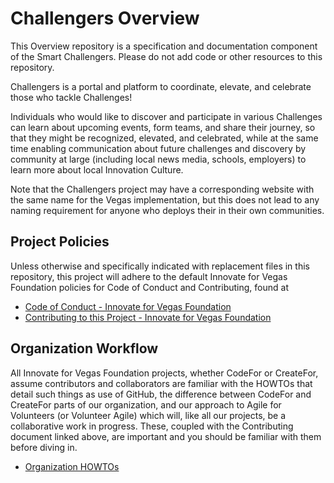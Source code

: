 <!--
 Copyright (C) 2023 Innovate for Vegas Foundation
 
 This file is part of ov-challengers.
 
 ov-challengers is free software: you can redistribute it and/or modify
 it under the terms of the GNU General Public License as published by
 the Free Software Foundation, either version 3 of the License, or
 (at your option) any later version.
 
 ov-challengers is distributed in the hope that it will be useful,
 but WITHOUT ANY WARRANTY; without even the implied warranty of
 MERCHANTABILITY or FITNESS FOR A PARTICULAR PURPOSE.  See the
 GNU General Public License for more details.
 
 You should have received a copy of the GNU General Public License
 along with ov-challengers.  If not, see <http://www.gnu.org/licenses/>.
-->

# Challengers Overview

This Overview repository is a specification and documentation component of the Smart Challengers. Please do not add code or other resources to this repository.

Challengers is a portal and platform to coordinate, elevate, and celebrate those who tackle Challenges!

Individuals who would like to discover and participate in various Challenges can learn about upcoming events, form teams, and share their journey, so that they might be recognized, elevated, and celebrated, while at the same time enabling communication about future challenges and discovery by community at large (including local news media, schools, employers) to learn more about local Innovation Culture.

Note that the Challengers project may have a corresponding website with the same name for the Vegas implementation, but this does not lead to any naming requirement for anyone who deploys their in their own communities.

## Project Policies

Unless otherwise and specifically indicated with replacement files in this repository, this project will adhere to the default Innovate for Vegas Foundation policies for Code of Conduct and Contributing, found at

* [Code of Conduct - Innovate for Vegas Foundation](https://github.com/InnovateForVegas/.github/blob/main/CODE_OF_CONDUCT.md)
* [Contributing to this Project - Innovate for Vegas Foundation](https://github.com/InnovateForVegas/.github/blob/main/CONTRIBUTING.md)

## Organization Workflow

All Innovate for Vegas Foundation projects, whether CodeFor or CreateFor, assume contributors and collaborators are familiar with the HOWTOs that detail such things as use of GitHub, the difference between CodeFor and CreateFor parts of our organization, and our approach to Agile for Volunteers (or Volunteer Agile) which will, like all our projects, be a collaborative work in progress. These, coupled with the Contributing document linked above, are important and you should be familiar with them before diving in.

* [Organization HOWTOs](https://github.com/InnovateForVegas/doc-org-howtos)
